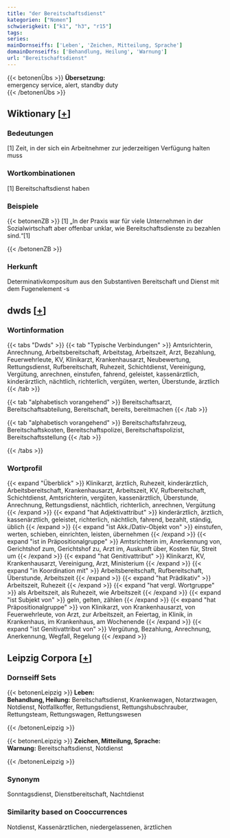 ```yaml
---
title: "der Bereitschaftsdienst"
kategorien: ["Nomen"]
schwierigkeit: ["k1", "h3", "r15"]
tags:
series:
mainDornseiffs: ['Leben', 'Zeichen, Mitteilung, Sprache']
domainDornseiffs: ['Behandlung, Heilung', 'Warnung']
url: "Bereitschaftsdienst"
---
```


{{< betonenÜbs >}}
**Übersetzung:**  
emergency service, alert, standby duty  
{{< /betonenÜbs >}}

## Wiktionary [[+](https://de.wiktionary.org/wiki/Bereitschaftsdienst)]

### Bedeutungen
[1] Zeit, in der sich ein Arbeitnehmer zur jederzeitigen Verfügung halten muss  

### Wortkombinationen
[1] Bereitschaftsdienst haben  

### Beispiele
{{< betonenZB >}}
[1] „In der Praxis war für viele Unternehmen in der Sozialwirtschaft aber offenbar unklar, wie Bereitschaftsdienste zu bezahlen sind.“[1]  

{{< /betonenZB >}}
### Herkunft
Determinativkompositum aus den Substantiven Bereitschaft und Dienst mit dem Fugenelement -s  



## dwds [[+](https://www.dwds.de/wb/Bereitschaftsdienst)]

### Wortinformation
{{< tabs "Dwds" >}}
{{< tab "Typische Verbindungen" >}}
Amtsrichterin, Anrechnung, Arbeitsbereitschaft, Arbeitstag, Arbeitszeit, Arzt, Bezahlung, Feuerwehrleute, KV, Klinikarzt, Krankenhausarzt, Neubewertung, Rettungsdienst, Rufbereitschaft, Ruhezeit, Schichtdienst, Vereinigung, Vergütung, anrechnen, einstufen, fahrend, geleistet, kassenärztlich, kinderärztlich, nächtlich, richterlich, vergüten, werten, Überstunde, ärztlich
{{< /tab >}}

{{< tab "alphabetisch vorangehend" >}}
Bereitschaftsarzt, Bereitschaftsabteilung, Bereitschaft, bereits, bereitmachen
{{< /tab >}}

{{< tab "alphabetisch vorangehend" >}}
Bereitschaftsfahrzeug, Bereitschaftskosten, Bereitschaftspolizei, Bereitschaftspolizist, Bereitschaftsstellung
{{< /tab >}}

{{< /tabs >}}

### Wortprofil
{{< expand "Überblick" >}} Klinikarzt, ärztlich, Ruhezeit, kinderärztlich, Arbeitsbereitschaft, Krankenhausarzt, Arbeitszeit, KV, Rufbereitschaft, Schichtdienst, Amtsrichterin, vergüten, kassenärztlich, Überstunde, Anrechnung, Rettungsdienst, nächtlich, richterlich, anrechnen, Vergütung {{< /expand >}}
{{< expand "hat Adjektivattribut" >}} kinderärztlich, ärztlich, kassenärztlich, geleistet, richterlich, nächtlich, fahrend, bezahlt, ständig, üblich {{< /expand >}}
{{< expand "ist Akk./Dativ-Objekt von" >}} einstufen, werten, schieben, einrichten, leisten, übernehmen {{< /expand >}}
{{< expand "ist in Präpositionalgruppe" >}} Amtsrichterin im, Anerkennung von, Gerichtshof zum, Gerichtshof zu, Arzt im, Auskunft über, Kosten für, Streit um {{< /expand >}}
{{< expand "hat Genitivattribut" >}} Klinikarzt, KV, Krankenhausarzt, Vereinigung, Arzt, Ministerium {{< /expand >}}
{{< expand "in Koordination mit" >}} Arbeitsbereitschaft, Rufbereitschaft, Überstunde, Arbeitszeit {{< /expand >}}
{{< expand "hat Prädikativ" >}} Arbeitszeit, Ruhezeit {{< /expand >}}
{{< expand "hat vergl. Wortgruppe" >}} als Arbeitszeit, als Ruhezeit, wie Arbeitszeit {{< /expand >}}
{{< expand "ist Subjekt von" >}} geln, gelten, zählen {{< /expand >}}
{{< expand "hat Präpositionalgruppe" >}} von Klinikarzt, von Krankenhausarzt, von Feuerwehrleute, von Arzt, zur Arbeitszeit, an Feiertag, in Klinik, in Krankenhaus, im Krankenhaus, am Wochenende {{< /expand >}}
{{< expand "ist Genitivattribut von" >}} Vergütung, Bezahlung, Anrechnung, Anerkennung, Wegfall, Regelung {{< /expand >}}

## Leipzig Corpora [[+](https://corpora.uni-leipzig.de/en/res?word=Bereitschaftsdienst&corpusId=deu_newscrawl-public_2018)]

### Dornseiff Sets
{{< betonenLeipzig >}}
**Leben:**  
**Behandlung, Heilung:** Bereitschaftsdienst, Krankenwagen, Notarztwagen, Notdienst, Notfallkoffer, Rettungsdienst, Rettungshubschrauber, Rettungsteam, Rettungswagen, Rettungswesen  

{{< /betonenLeipzig >}}


{{< betonenLeipzig >}}
**Zeichen, Mitteilung, Sprache:**  
**Warnung:** Bereitschaftsdienst, Notdienst  

{{< /betonenLeipzig >}}

### Synonym
Sonntagsdienst, Dienstbereitschaft, Nachtdienst


### Similarity based on Cooccurrences
Notdienst, Kassenärztlichen, niedergelassenen, ärztlichen

